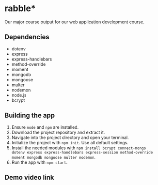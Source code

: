 # rabble*
Our major course output for our web application development course.

## Dependencies
- dotenv
- express
- express-handlebars
- method-override
- moment
- mongodb
- mongoose
- multer
- nodemon
- node.js
- bcrypt

## Building the app
1. Ensure `node` and `npm` are installed.
2. Download the project repository and extract it.
3. Navigate into the project directory and open your terminal.
4. Initialize the project with `npm init`. Use all default settings.
5. Install the needed modules with `npm install bcrypt connect-mongo dotenv express express-handlebars express-session method-override moment mongodb mongoose multer nodemon`.
6. Run the app with `npm start`.

## Demo video link
